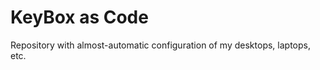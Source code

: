 KeyBox as Code
==============

Repository with almost-automatic configuration of my desktops, laptops, etc.

